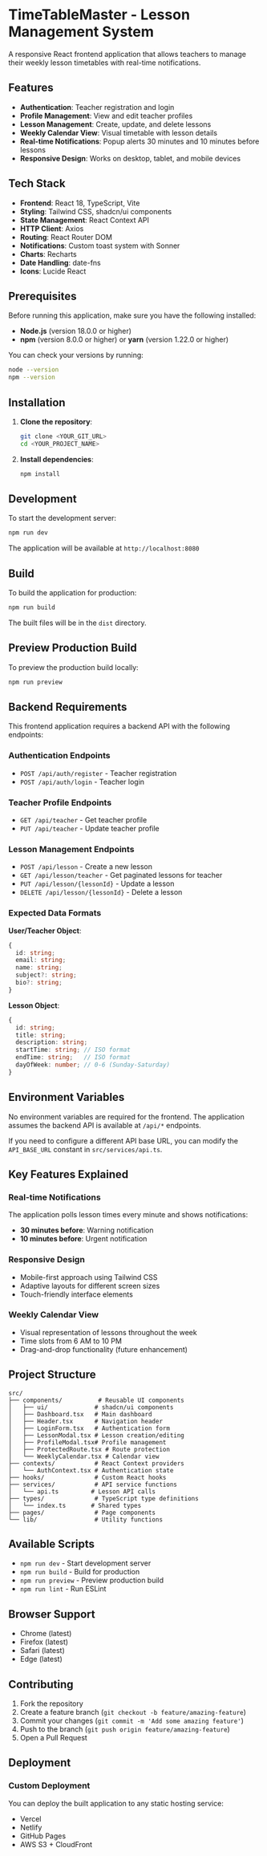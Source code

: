 
# TimeTableMaster - Lesson Management System

A responsive React frontend application that allows teachers to manage their weekly lesson timetables with real-time notifications.

## Features

- **Authentication**: Teacher registration and login
- **Profile Management**: View and edit teacher profiles
- **Lesson Management**: Create, update, and delete lessons
- **Weekly Calendar View**: Visual timetable with lesson details
- **Real-time Notifications**: Popup alerts 30 minutes and 10 minutes before lessons
- **Responsive Design**: Works on desktop, tablet, and mobile devices

## Tech Stack

- **Frontend**: React 18, TypeScript, Vite
- **Styling**: Tailwind CSS, shadcn/ui components
- **State Management**: React Context API
- **HTTP Client**: Axios
- **Routing**: React Router DOM
- **Notifications**: Custom toast system with Sonner
- **Charts**: Recharts
- **Date Handling**: date-fns
- **Icons**: Lucide React

## Prerequisites

Before running this application, make sure you have the following installed:

- **Node.js** (version 18.0.0 or higher)
- **npm** (version 8.0.0 or higher) or **yarn** (version 1.22.0 or higher)

You can check your versions by running:
```bash
node --version
npm --version
```

## Installation

1. **Clone the repository**:
   ```bash
   git clone <YOUR_GIT_URL>
   cd <YOUR_PROJECT_NAME>
   ```

2. **Install dependencies**:
   ```bash
   npm install
   ```

## Development

To start the development server:

```bash
npm run dev
```

The application will be available at `http://localhost:8080`

## Build

To build the application for production:

```bash
npm run build
```

The built files will be in the `dist` directory.

## Preview Production Build

To preview the production build locally:

```bash
npm run preview
```

## Backend Requirements

This frontend application requires a backend API with the following endpoints:

### Authentication Endpoints
- `POST /api/auth/register` - Teacher registration
- `POST /api/auth/login` - Teacher login

### Teacher Profile Endpoints
- `GET /api/teacher` - Get teacher profile
- `PUT /api/teacher` - Update teacher profile

### Lesson Management Endpoints
- `POST /api/lesson` - Create a new lesson
- `GET /api/lesson/teacher` - Get paginated lessons for teacher
- `PUT /api/lesson/{lessonId}` - Update a lesson
- `DELETE /api/lesson/{lessonId}` - Delete a lesson

### Expected Data Formats

**User/Teacher Object**:
```typescript
{
  id: string;
  email: string;
  name: string;
  subject?: string;
  bio?: string;
}
```

**Lesson Object**:
```typescript
{
  id: string;
  title: string;
  description: string;
  startTime: string; // ISO format
  endTime: string;   // ISO format
  dayOfWeek: number; // 0-6 (Sunday-Saturday)
}
```

## Environment Variables

No environment variables are required for the frontend. The application assumes the backend API is available at `/api/*` endpoints.

If you need to configure a different API base URL, you can modify the `API_BASE_URL` constant in `src/services/api.ts`.

## Key Features Explained

### Real-time Notifications
The application polls lesson times every minute and shows notifications:
- **30 minutes before**: Warning notification
- **10 minutes before**: Urgent notification

### Responsive Design
- Mobile-first approach using Tailwind CSS
- Adaptive layouts for different screen sizes
- Touch-friendly interface elements

### Weekly Calendar View
- Visual representation of lessons throughout the week
- Time slots from 6 AM to 10 PM
- Drag-and-drop functionality (future enhancement)

## Project Structure

```
src/
├── components/          # Reusable UI components
│   ├── ui/             # shadcn/ui components
│   ├── Dashboard.tsx   # Main dashboard
│   ├── Header.tsx      # Navigation header
│   ├── LoginForm.tsx   # Authentication form
│   ├── LessonModal.tsx # Lesson creation/editing
│   ├── ProfileModal.tsx# Profile management
│   ├── ProtectedRoute.tsx # Route protection
│   └── WeeklyCalendar.tsx # Calendar view
├── contexts/           # React Context providers
│   └── AuthContext.tsx # Authentication state
├── hooks/              # Custom React hooks
├── services/           # API service functions
│   └── api.ts         # Lesson API calls
├── types/              # TypeScript type definitions
│   └── index.ts       # Shared types
├── pages/              # Page components
└── lib/                # Utility functions
```

## Available Scripts

- `npm run dev` - Start development server
- `npm run build` - Build for production
- `npm run preview` - Preview production build
- `npm run lint` - Run ESLint

## Browser Support

- Chrome (latest)
- Firefox (latest)
- Safari (latest)
- Edge (latest)

## Contributing

1. Fork the repository
2. Create a feature branch (`git checkout -b feature/amazing-feature`)
3. Commit your changes (`git commit -m 'Add some amazing feature'`)
4. Push to the branch (`git push origin feature/amazing-feature`)
5. Open a Pull Request

## Deployment

### Custom Deployment
You can deploy the built application to any static hosting service:
- Vercel
- Netlify
- GitHub Pages
- AWS S3 + CloudFront


